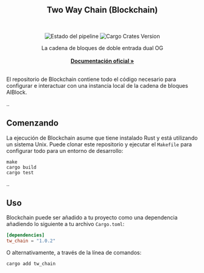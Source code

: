 <div align="center">
  <!-- <a>
    <img src="https://github.com/AIBlockOfficial/Chain/blob/develop/assets/hero.svg" alt="Logo" style="width: 350px">
  </a> -->

  <h2 align="center">Two Way Chain (Blockchain)</h2> <div style="height:30px"></div>

  <div>
  <img src="https://img.shields.io/github/actions/workflow/status/AIBlockOfficial/Chain/rust.yml" alt="Estado del pipeline" style="display:inline-block"/>
  <img src="https://img.shields.io/crates/v/tw_chain" alt="Cargo Crates Version" style="display:inline-block" />
  </div>

  <p align="center">
    La cadena de bloques de doble entrada dual OG
    <br />
    <br />
    <a href="https://a-block.io"><strong>Documentación oficial »</strong></a>
    <br />
    <br />
  </p>
</div>

El repositorio de Blockchain contiene todo el código necesario para configurar e interactuar con una instancia local de la cadena de bloques AIBlock.

..

## Comenzando

La ejecución de Blockchain asume que tiene instalado Rust y está utilizando un sistema Unix. Puede clonar este repositorio y ejecutar el `Makefile` para configurar todo para un entorno de desarrollo:

```
make
cargo build
cargo test
```

..

## Uso

Blockchain puede ser añadido a tu proyecto como una dependencia añadiendo lo siguiente a tu archivo `Cargo.toml`:

```toml
[dependencies]
tw_chain = "1.0.2"
```

O alternativamente, a través de la línea de comandos:

```
cargo add tw_chain
```

